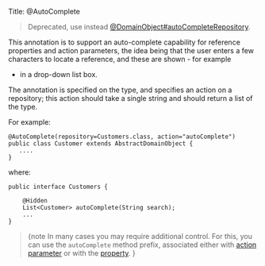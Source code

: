 Title: @AutoComplete

> Deprecated, use instead [@DomainObject#autoCompleteRepository](./DomainObject.html).

This annotation is to support an auto-complete capability for reference
properties and action parameters, the idea being that the user enters a
few characters to locate a reference, and these are shown - for example
- in a drop-down list box.

The annotation is specified on the type, and specifies an action on a
repository; this action should take a single string and should return a
list of the type.

For example:

    @AutoComplete(repository=Customers.class, action="autoComplete")
    public class Customer extends AbstractDomainObject {
       ....
    }

where:

    public interface Customers {

        @Hidden
        List<Customer> autoComplete(String search);
        ...
    }

>{note
In many cases you may require additional control.  For this, you can use the `autoComplete` method prefix, associated either with [action parameter](../../how-tos/how-to-03-025-How-to-specify-an-autocomplete-for-an-action-parameter.html) or with the [property](../../how-tos/how-to-03-015-How-to-specify-an-autocomplete-for-a-property.html).
}